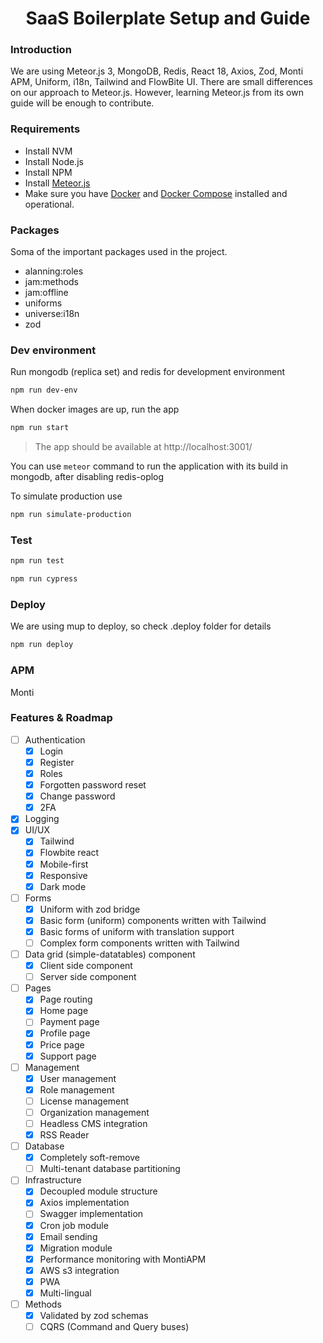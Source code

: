 <h1 align="center">
  SaaS Boilerplate Setup and Guide
</h1>

### Introduction
We are using Meteor.js 3, MongoDB, Redis, React 18, Axios, Zod, Monti APM, Uniform, i18n, Tailwind and FlowBite UI.
There are small differences on our approach to Meteor.js. However, learning Meteor.js from its own guide will be
enough to contribute.

### Requirements
- Install NVM
- Install Node.js
- Install NPM
- Install [Meteor.js](https://www.meteor.com/developers/install)
- Make sure you have [Docker](https://docs.docker.com/install) and [Docker Compose](https://docs.docker.com/compose/install/) installed and operational.

### Packages
Soma of the important packages used in the project.
- alanning:roles
- jam:methods
- jam:offline
- uniforms
- universe:i18n
- zod

### Dev environment
Run mongodb (replica set) and redis for development environment

```bash 
npm run dev-env
```

When docker images are up, run the app

```bash 
npm run start
```

> The app should be available at  http://localhost:3001/

You can use `meteor` command to run the application with its build in mongodb, after disabling redis-oplog

To simulate production use

```bash 
npm run simulate-production
```

### Test
```bash 
npm run test
```

```bash 
npm run cypress
```

### Deploy
We are using mup to deploy, so check .deploy folder for details

```bash 
npm run deploy
```

### APM
Monti

### Features & Roadmap
- [ ] Authentication
  - [x] Login
  - [x] Register
  - [x] Roles
  - [x] Forgotten password reset
  - [x] Change password
  - [x] 2FA
- [x] Logging
- [x] UI/UX
  - [x] Tailwind
  - [x] Flowbite react
  - [x] Mobile-first
  - [x] Responsive
  - [x] Dark mode
- [ ] Forms
  - [x] Uniform with zod bridge
  - [x] Basic form (uniform) components written with Tailwind
  - [x] Basic forms of uniform with translation support
  - [ ] Complex form components written with Tailwind
- [ ] Data grid (simple-datatables) component
  - [x] Client side component
  - [ ] Server side component
- [ ] Pages
  - [x] Page routing
  - [x] Home page
  - [ ] Payment page 
  - [x] Profile page
  - [x] Price page
  - [x] Support page
- [ ] Management
  - [x] User management
  - [x] Role management
  - [ ] License management 
  - [ ] Organization management
  - [ ] Headless CMS integration
  - [x] RSS Reader
- [ ] Database
  - [x] Completely soft-remove
  - [ ] Multi-tenant database partitioning
- [ ] Infrastructure
  - [x] Decoupled module structure
  - [x] Axios implementation
  - [ ] Swagger implementation
  - [x] Cron job module
  - [x] Email sending
  - [x] Migration module
  - [x] Performance monitoring with MontiAPM
  - [x] AWS s3 integration
  - [x] PWA
  - [x] Multi-lingual
- [ ] Methods
  - [x] Validated by zod schemas
  - [ ] CQRS (Command and Query buses)

